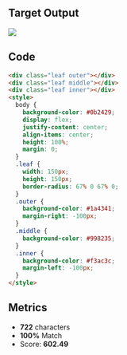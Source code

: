 ## Target Output

![](https://cssbattle.dev/targets/7.png)

## Code

```html
<div class="leaf outer"></div>
<div class="leaf middle"></div>
<div class="leaf inner"></div>
<style>
  body {
    background-color: #0b2429;
    display: flex;
    justify-content: center;
    align-items: center;
    height: 100%;
    margin: 0;
  }
  .leaf {
    width: 150px;
    height: 150px;
    border-radius: 67% 0 67% 0;
  }
  .outer {
    background-color: #1a4341;
    margin-right: -100px;
  }
  .middle {
    background-color: #998235;
  }
  .inner {
    background-color: #f3ac3c;
    margin-left: -100px;
  }
</style>
```

## Metrics

- **722** characters
- **100%** Match
- Score: **602.49**
